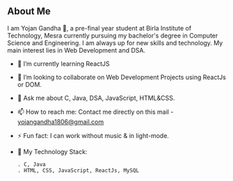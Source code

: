 ## About Me
I am Yojan Gandha 👋, a pre-final year student at Birla Institute of Technology, Mesra currently pursuing my bachelor's degree in Computer Science and Engineering.
I am always up for new skills and technology. My main interest lies in Web Development and DSA. 

- 🌱 I’m currently learning ReactJS
- 👯 I’m looking to collaborate on Web Development Projects using ReactJs or DOM. 
- 💬 Ask me about C, Java, DSA, JavaScript, HTML&CSS.
- 📫 How to reach me: Contact me directly on this mail - yojangandha1806@gmail.com
- ⚡ Fun fact: I can work without music & in light-mode.
- 🌴 My Technology Stack:

      . C, Java
      . HTML, CSS, JavaScript, ReactJs, MySQL

<!--
**25YojanGandha/25YojanGandha** is a ✨ _special_ ✨ repository because its `README.md` (this file) appears on your GitHub profile.

Here are some ideas to get you started:

- 🔭 I’m currently working on ...
- 🌱 I’m currently learning ...
- 👯 I’m looking to collaborate on ...
- 🤔 I’m looking for help with ...
- 💬 Ask me about ...
- 📫 How to reach me: ...
- 😄 Pronouns: ...
- ⚡ Fun fact: ...
-->
